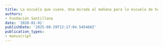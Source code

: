 ```yaml
---
title: La escuela que viene. Una mirada al mañana para la escuela de hoy
authors:
- Fundación Santillana
date: '2020-01-01'
publishDate: '2025-08-29T12:17:04.545460Z'
publication_types:
- manuscript
---
```

